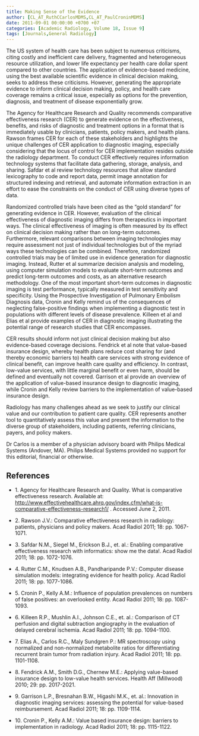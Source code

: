 ```yaml
---
title: Making Sense of the Evidence
author: [CL_AT_RuthCCarlosMDMS,CL_AT_PaulCroninMDMS]
date: 2011-09-01 00:00:00 +0700 +07
categories: [Academic Radiology, Volume 18, Issue 9]
tags: [Journals,General Radiology]
---
```

The US system of health care has been subject to numerous criticisms, citing costly and inefficient care delivery, fragmented and heterogeneous resource utilization, and lower life expectancy per health care dollar spent compared to other countries. The application of evidence-based medicine, using the best available scientific evidence in clinical decision making, seeks to address these criticisms. However, generating the appropriate evidence to inform clinical decision making, policy, and health care coverage remains a critical issue, especially as options for the prevention, diagnosis, and treatment of disease exponentially grow.

The Agency for Healthcare Research and Quality recommends comparative effectiveness research (CER) to generate evidence on the effectiveness, benefits, and risks of diagnostic and treatment options in a format that is immediately usable by clinicians, patients, policy makers, and health plans. Rawson frames CER for each of these stakeholders and highlights the unique challenges of CER application to diagnostic imaging, especially considering that the locus of control for CER implementation resides outside the radiology department. To conduct CER effectively requires information technology systems that facilitate data gathering, storage, analysis, and sharing. Safdar et al review technology resources that allow standard lexicography to code and report data, permit image annotation for structured indexing and retrieval, and automate information extraction in an effort to ease the constraints on the conduct of CER using diverse types of data.

Randomized controlled trials have been cited as the “gold standard” for generating evidence in CER. However, evaluation of the clinical effectiveness of diagnostic imaging differs from therapeutics in important ways. The clinical effectiveness of imaging is often measured by its effect on clinical decision making rather than on long-term outcomes. Furthermore, relevant comparisons between imaging technologies may require assessment not just of individual technologies but of the myriad ways these technologies can be combined. Therefore, randomized controlled trials may be of limited use in evidence generation for diagnostic imaging. Instead, Rutter et al summarize decision analysis and modeling, using computer simulation models to evaluate short-term outcomes and predict long-term outcomes and costs, as an alternative research methodology. One of the most important short-term outcomes in diagnostic imaging is test performance, typically measured in test sensitivity and specificity. Using the Prospective Investigation of Pulmonary Embolism Diagnosis data, Cronin and Kelly remind us of the consequences of neglecting false-positive findings when implementing a diagnostic test in populations with different levels of disease prevalence. Killeen et al and Elias et al provide examples of CER in diagnostic imaging illustrating the potential range of research studies that CER encompasses.

CER results should inform not just clinical decision making but also evidence-based coverage decisions. Fendrick et al note that value-based insurance design, whereby health plans reduce cost sharing for (and thereby economic barriers to) health care services with strong evidence of clinical benefit, can improve health care quality and efficiency. In contrast, low-value services, with little marginal benefit or even harm, should be defined and eventually not covered. Garrison et al provide an overview of the application of value-based insurance design to diagnostic imaging, while Cronin and Kelly review barriers to the implementation of value-based insurance design.

Radiology has many challenges ahead as we seek to justify our clinical value and our contribution to patient care quality. CER represents another tool to quantitatively assess this value and present the information to the diverse group of stakeholders, including patients, referring clinicians, payers, and policy makers.

Dr Carlos is a member of a physician advisory board with Philips Medical Systems (Andover, MA). Philips Medical Systems provided no support for this editorial, financial or otherwise.

## References

- 1\.  Agency for Healthcare Research and Quality. What is comparative effectiveness research. Available at:  http://www.effectivehealthcare.ahrq.gov/index.cfm/what-is-comparative-effectiveness-research1/  . Accessed June 2, 2011.


- 2\. Rawson J.V.: Comparative effectiveness research in radiology: patients, physicians and policy makers. Acad Radiol 2011; 18: pp. 1067-1071.


- 3\. Safdar N.M., Siegel M., Erickson B.J., et. al.: Enabling comparative effectiveness research with informatics: show me the data!. Acad Radiol 2011; 18: pp. 1072-1076.


- 4\. Rutter C.M., Knudsen A.B., Pandharipande P.V.: Computer disease simulation models: integrating evidence for health policy. Acad Radiol 2011; 18: pp. 1077-1086.


- 5\. Cronin P., Kelly A.M.: Influence of population prevalences on numbers of false positives: an overlooked entity. Acad Radiol 2011; 18: pp. 1087-1093.


- 6\. Killeen R.P., Mushlin A.I., Johnson C.E., et. al.: Comparison of CT perfusion and digital subtraction angiography in the evaluation of delayed cerebral ischemia. Acad Radiol 2011; 18: pp. 1094-1100.


- 7\. Elias A., Carlos R.C., Maly Sundgren P.: MR spectroscopy using normalized and non-normalized metabolite ratios for differentiating recurrent brain tumor from radiation injury. Acad Radiol 2011; 18: pp. 1101-1108.


- 8\. Fendrick A.M., Smith D.G., Chernew M.E.: Applying value-based insurance design to low-value health services. Health Aff (Millwood) 2010; 29: pp. 2017-2021.


- 9\. Garrison L.P., Bresnahan B.W., Higashi M.K., et. al.: Innovation in diagnostic imaging services: assessing the potential for value-based reimbursement. Acad Radiol 2011; 18: pp. 1109-1114.


- 10\. Cronin P., Kelly A.M.: Value based insurance design: barriers to implementation in radiology. Acad Radiol 2011; 18: pp. 1115-1122.